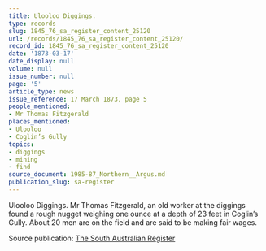 ```yaml
---
title: Ulooloo Diggings.
type: records
slug: 1845_76_sa_register_content_25120
url: /records/1845_76_sa_register_content_25120/
record_id: 1845_76_sa_register_content_25120
date: '1873-03-17'
date_display: null
volume: null
issue_number: null
page: '5'
article_type: news
issue_reference: 17 March 1873, page 5
people_mentioned:
- Mr Thomas Fitzgerald
places_mentioned:
- Ulooloo
- Coglin’s Gully
topics:
- diggings
- mining
- find
source_document: 1985-87_Northern__Argus.md
publication_slug: sa-register
---
```


Ulooloo Diggings.  Mr Thomas Fitzgerald, an old worker at the diggings found a rough nugget weighing one ounce at a depth of 23 feet in Coglin’s Gully.  About 20 men are on the field and are said to be making fair wages.

Source publication: [The South Australian Register](/publications/sa-register/)
